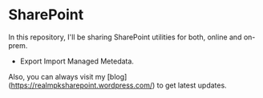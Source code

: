 # SharePoint
In this repository, I'll be sharing SharePoint utilities for both, online and on-prem.

* Export Import Managed Metedata. 

Also, you can always visit my [blog] (https://realmpksharepoint.wordpress.com/) to get latest updates.
